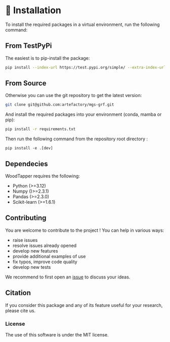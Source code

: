 
# 🌳 Installation

To install the required packages in a virtual environment, run the following command:

## From TestPyPi
The easiest is to pip-install the package:
```bash
pip install --index-url https://test.pypi.org/simple/ --extra-index-url https://pypi.org/simple/ woodtapper
```

## From Source
Otherwise you can use the git repository to get the latest version:
```bash
git clone git@github.com:artefactory/mgs-grf.git
```
And install the required packages into your environment (conda, mamba or pip):
```bash
pip install -r requirements.txt
```
Then run the following command from the repository root directory :
```
pip install -e .[dev]
```

## Dependecies

WoodTapper requires the following:
- Python (>=3.12)
- Numpy ()>=2.3.1)
- Pandas (>=2.3.0)
- Scikit-learn (>=1.6.1)

## Contributing
You are welcome to contribute to the project ! You can help in various ways:
- raise issues
- resolve issues already opened
- develop new features
- provide additional examples of use
- fix typos, improve code quality
- develop new tests

We recommend to first open an [issue](https://github.com/artefactory/woodtapper/issues) to discuss your ideas.

## Citation

If you consider this package and any of its feature useful for your research, please cite us.

### License

The use of this software is under the MIT license.
